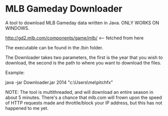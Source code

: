 # MLB Gameday Downloader
A tool to download MLB Gameday data written in Java. ONLY WORKS ON WINDOWS.

http://gd2.mlb.com/components/game/mlb/ <-- fetched from here

The executable can be found in the /bin folder. 

The Downloader takes two parameters, the first is the year that you wish to download, the second is the path to where you want to download the files.

Example:

java -jar Downloader.jar 2014 "c:\Users\me\pitchfx"

NOTE: The tool is multithreaded, and will download an entire season in about 5 minutes. There's a chance that mlb.com will frown upon the speed of HTTP requests made and throttle/block your IP address, but this has not happened to me yet.
